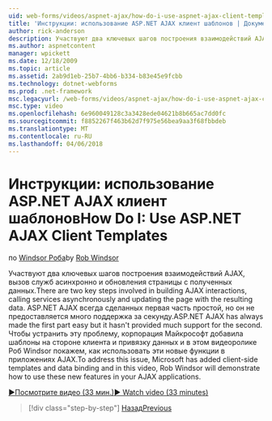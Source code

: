 ```yaml
---
uid: web-forms/videos/aspnet-ajax/how-do-i-use-aspnet-ajax-client-templates
title: 'Инструкции: использование ASP.NET AJAX клиент шаблонов | Документы Microsoft'
author: rick-anderson
description: Участвуют два ключевых шагов построения взаимодействий AJAX, вызов служб асинхронно и обновления страницы с полученных данных. H ASP.NET AJAX...
ms.author: aspnetcontent
manager: wpickett
ms.date: 12/18/2009
ms.topic: article
ms.assetid: 2ab9d1eb-25b7-4bb6-b334-b83e45e9fcbb
ms.technology: dotnet-webforms
ms.prod: .net-framework
msc.legacyurl: /web-forms/videos/aspnet-ajax/how-do-i-use-aspnet-ajax-client-templates
msc.type: video
ms.openlocfilehash: 6e960049128c3a3428ede04621b8b665ac7dd0fc
ms.sourcegitcommit: f8852267f463b62d7f975e56bea9aa3f68fbbdeb
ms.translationtype: MT
ms.contentlocale: ru-RU
ms.lasthandoff: 04/06/2018
---
```

<a name="how-do-i-use-aspnet-ajax-client-templates"></a><span data-ttu-id="16a3a-104">Инструкции: использование ASP.NET AJAX клиент шаблонов</span><span class="sxs-lookup"><span data-stu-id="16a3a-104">How Do I: Use ASP.NET AJAX Client Templates</span></span>
====================
<span data-ttu-id="16a3a-105">по [Windsor Роба](https://twitter.com/robwindsor)</span><span class="sxs-lookup"><span data-stu-id="16a3a-105">by [Rob Windsor](https://twitter.com/robwindsor)</span></span>

<span data-ttu-id="16a3a-106">Участвуют два ключевых шагов построения взаимодействий AJAX, вызов служб асинхронно и обновления страницы с полученных данных.</span><span class="sxs-lookup"><span data-stu-id="16a3a-106">There are two key steps involved in building AJAX interactions, calling services asynchronously and updating the page with the resulting data.</span></span> <span data-ttu-id="16a3a-107">ASP.NET AJAX всегда сделанных первая часть простой, но он не предоставляется много поддержка за секунду.</span><span class="sxs-lookup"><span data-stu-id="16a3a-107">ASP.NET AJAX has always made the first part easy but it hasn't provided much support for the second.</span></span> <span data-ttu-id="16a3a-108">Чтобы устранить эту проблему, корпорация Майкрософт добавила шаблоны на стороне клиента и привязку данных и в этом видеоролике Роб Windsor покажем, как использовать эти новые функции в приложениях AJAX.</span><span class="sxs-lookup"><span data-stu-id="16a3a-108">To address this issue, Microsoft has added client-side templates and data binding and in this video, Rob Windsor will demonstrate how to use these new features in your AJAX applications.</span></span>

[<span data-ttu-id="16a3a-109">&#9654;Посмотрите видео (33 мин.)</span><span class="sxs-lookup"><span data-stu-id="16a3a-109">&#9654; Watch video (33 minutes)</span></span>](https://channel9.msdn.com/Blogs/ASP-NET-Site-Videos/how-do-i-use-aspnet-ajax-client-templates)

> [!div class="step-by-step"]
> [<span data-ttu-id="16a3a-110">Назад</span><span class="sxs-lookup"><span data-stu-id="16a3a-110">Previous</span></span>](how-do-i-customize-error-handling-for-the-aspnet-ajax-updatepanel.md)
